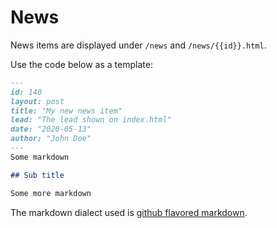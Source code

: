 # News

News items are displayed under `/news` and `/news/{{id}}.html`.

Use the code below as a template:

```markdown
---
id: 140
layout: post
title: "My new news item"
lead: "The lead shown on index.html"
date: "2020-05-13"
author: "John Doe"
---
Some markdown

## Sub title

Some more markdown
```

The markdown dialect used is [github flavored markdown](https://github.github.com/gfm/).